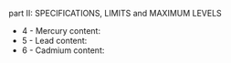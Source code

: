 part II: SPECIFICATIONS, LIMITS and MAXIMUM LEVELS

<ul>
			<li>4 - Mercury content: <ul>
			</ul></li>			<li>5 - Lead content: <ul>
			</ul></li>			<li>6 - Cadmium content: <ul>
			</ul></li></ul>